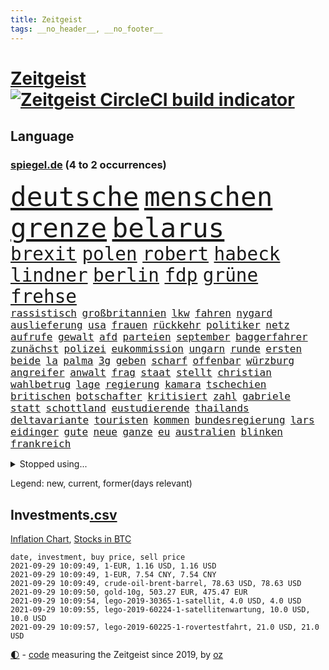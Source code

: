```yaml
---
title: Zeitgeist
tags: __no_header__, __no_footer__
---
```


# [Zeitgeist](https://oliz.io/zeitgeist/) [![Zeitgeist CircleCI build indicator](https://circleci.com/gh/ooz/zeitgeist.svg?style=shield)](https://circleci.com/gh/ooz/zeitgeist)

## Language

<h3><a href="https://www.spiegel.de" target="_blank">spiegel.de</a> (4 to 2 occurrences)</h3>
<p style="font-family:monospace">
<span style="font-size:32pt"><a href="news_links.html#deutsche" class="current">deutsche</a></span>
<span style="font-size:32pt"><a href="news_links.html#menschen" class="current">menschen</a></span>
<span style="font-size:32pt"><a href="news_links.html#grenze" class="current">grenze</a></span>
<span style="font-size:32pt"><a href="news_links.html#belarus" class="current">belarus</a></span>
<br>
<span style="font-size:22pt"><a href="news_links.html#brexit" class="current">brexit</a></span>
<span style="font-size:22pt"><a href="news_links.html#polen" class="current">polen</a></span>
<span style="font-size:22pt"><a href="news_links.html#robert" class="current">robert</a></span>
<span style="font-size:22pt"><a href="news_links.html#habeck" class="current">habeck</a></span>
<span style="font-size:22pt"><a href="news_links.html#lindner" class="current">lindner</a></span>
<span style="font-size:22pt"><a href="news_links.html#berlin" class="current">berlin</a></span>
<span style="font-size:22pt"><a href="news_links.html#fdp" class="current">fdp</a></span>
<span style="font-size:22pt"><a href="news_links.html#grüne" class="current">grüne</a></span>
<span style="font-size:22pt"><a href="news_links.html#frehse" class="new">frehse</a></span>
<br>
<span style="font-size:12pt"><a href="news_links.html#rassistisch" class="current">rassistisch</a></span>
<span style="font-size:12pt"><a href="news_links.html#großbritannien" class="current">großbritannien</a></span>
<span style="font-size:12pt"><a href="news_links.html#lkw" class="current">lkw</a></span>
<span style="font-size:12pt"><a href="news_links.html#fahren" class="current">fahren</a></span>
<span style="font-size:12pt"><a href="news_links.html#nygard" class="new">nygard</a></span>
<span style="font-size:12pt"><a href="news_links.html#auslieferung" class="current">auslieferung</a></span>
<span style="font-size:12pt"><a href="news_links.html#usa" class="current">usa</a></span>
<span style="font-size:12pt"><a href="news_links.html#frauen" class="current">frauen</a></span>
<span style="font-size:12pt"><a href="news_links.html#rückkehr" class="current">rückkehr</a></span>
<span style="font-size:12pt"><a href="news_links.html#politiker" class="current">politiker</a></span>
<span style="font-size:12pt"><a href="news_links.html#netz" class="current">netz</a></span>
<span style="font-size:12pt"><a href="news_links.html#aufrufe" class="current">aufrufe</a></span>
<span style="font-size:12pt"><a href="news_links.html#gewalt" class="current">gewalt</a></span>
<span style="font-size:12pt"><a href="news_links.html#afd" class="current">afd</a></span>
<span style="font-size:12pt"><a href="news_links.html#parteien" class="current">parteien</a></span>
<span style="font-size:12pt"><a href="news_links.html#september" class="current">september</a></span>
<span style="font-size:12pt"><a href="news_links.html#baggerfahrer" class="new">baggerfahrer</a></span>
<span style="font-size:12pt"><a href="news_links.html#zunächst" class="current">zunächst</a></span>
<span style="font-size:12pt"><a href="news_links.html#polizei" class="current">polizei</a></span>
<span style="font-size:12pt"><a href="news_links.html#eukommission" class="current">eukommission</a></span>
<span style="font-size:12pt"><a href="news_links.html#ungarn" class="current">ungarn</a></span>
<span style="font-size:12pt"><a href="news_links.html#runde" class="current">runde</a></span>
<span style="font-size:12pt"><a href="news_links.html#ersten" class="current">ersten</a></span>
<span style="font-size:12pt"><a href="news_links.html#beide" class="current">beide</a></span>
<span style="font-size:12pt"><a href="news_links.html#la" class="current">la</a></span>
<span style="font-size:12pt"><a href="news_links.html#palma" class="current">palma</a></span>
<span style="font-size:12pt"><a href="news_links.html#3g" class="current">3g</a></span>
<span style="font-size:12pt"><a href="news_links.html#geben" class="current">geben</a></span>
<span style="font-size:12pt"><a href="news_links.html#scharf" class="current">scharf</a></span>
<span style="font-size:12pt"><a href="news_links.html#offenbar" class="current">offenbar</a></span>
<span style="font-size:12pt"><a href="news_links.html#würzburg" class="current">würzburg</a></span>
<span style="font-size:12pt"><a href="news_links.html#angreifer" class="current">angreifer</a></span>
<span style="font-size:12pt"><a href="news_links.html#anwalt" class="current">anwalt</a></span>
<span style="font-size:12pt"><a href="news_links.html#frag" class="new">frag</a></span>
<span style="font-size:12pt"><a href="news_links.html#staat" class="current">staat</a></span>
<span style="font-size:12pt"><a href="news_links.html#stellt" class="current">stellt</a></span>
<span style="font-size:12pt"><a href="news_links.html#christian" class="current">christian</a></span>
<span style="font-size:12pt"><a href="news_links.html#wahlbetrug" class="current">wahlbetrug</a></span>
<span style="font-size:12pt"><a href="news_links.html#lage" class="current">lage</a></span>
<span style="font-size:12pt"><a href="news_links.html#regierung" class="current">regierung</a></span>
<span style="font-size:12pt"><a href="news_links.html#kamara" class="new">kamara</a></span>
<span style="font-size:12pt"><a href="news_links.html#tschechien" class="current">tschechien</a></span>
<span style="font-size:12pt"><a href="news_links.html#britischen" class="current">britischen</a></span>
<span style="font-size:12pt"><a href="news_links.html#botschafter" class="current">botschafter</a></span>
<span style="font-size:12pt"><a href="news_links.html#kritisiert" class="current">kritisiert</a></span>
<span style="font-size:12pt"><a href="news_links.html#zahl" class="current">zahl</a></span>
<span style="font-size:12pt"><a href="news_links.html#gabriele" class="new">gabriele</a></span>
<span style="font-size:12pt"><a href="news_links.html#statt" class="current">statt</a></span>
<span style="font-size:12pt"><a href="news_links.html#schottland" class="current">schottland</a></span>
<span style="font-size:12pt"><a href="news_links.html#eustudierende" class="new">eustudierende</a></span>
<span style="font-size:12pt"><a href="news_links.html#thailands" class="current">thailands</a></span>
<span style="font-size:12pt"><a href="news_links.html#deltavariante" class="current">deltavariante</a></span>
<span style="font-size:12pt"><a href="news_links.html#touristen" class="current">touristen</a></span>
<span style="font-size:12pt"><a href="news_links.html#kommen" class="current">kommen</a></span>
<span style="font-size:12pt"><a href="news_links.html#bundesregierung" class="current">bundesregierung</a></span>
<span style="font-size:12pt"><a href="news_links.html#lars" class="current">lars</a></span>
<span style="font-size:12pt"><a href="news_links.html#eidinger" class="new">eidinger</a></span>
<span style="font-size:12pt"><a href="news_links.html#gute" class="current">gute</a></span>
<span style="font-size:12pt"><a href="news_links.html#neue" class="current">neue</a></span>
<span style="font-size:12pt"><a href="news_links.html#ganze" class="current">ganze</a></span>
<span style="font-size:12pt"><a href="news_links.html#eu" class="current">eu</a></span>
<span style="font-size:12pt"><a href="news_links.html#australien" class="current">australien</a></span>
<span style="font-size:12pt"><a href="news_links.html#blinken" class="current">blinken</a></span>
<span style="font-size:12pt"><a href="news_links.html#frankreich" class="current">frankreich</a></span>
</p>
<details>
<summary>Stopped using...</summary>
<p class="former" style="font-size:12pt">
ersatz(345) locker(345) echte(344) kapitän(344) runter(344) ankunft(343) geschäft(343) kriminelle(343) kurzfristig(343) seitdem(343) arbeiter(342) bars(342) diskutieren(342) fahrzeug(342) fühlt(342) gefüllt(342) reduziert(342) senken(342) 8000(341) attackieren(341) beschreibt(341) erlitten(341) fallzahlen(341) infektionen(341) notfalls(341) verlust(341) zuhause(341) 2016(340) arsenal(340) beamter(340) benjamin(340) beweisen(340) finanzaufsicht(340) france(340) glimpflich(340) intensivbetten(340) leere(340) menge(340) veränderte(340) wunsch(340) bahnhof(339) bar(339) entlastet(339) geboten(339) israelische(339) konzernchef(339) schadet(339) verzweifelt(339) überlebte(339) 99(338) coronazahlen(338) einziges(338) geäußert(338) konfrontiert(338) länge(338) schnee(338) stürmer(338) suchte(338) vorstand(338) ärgert(338) 5(337) altmaier(337) dreimal(337) entsprechende(337) giftanschlag(337) gleichberechtigung(337) hinterher(337) islamischen(337) lockdowns(337) metern(337) quote(337) scheidende(337) spaniens(337) swetlana(337) theater(337) tipps(337) ankündigung(336) behandlung(336) bestimmte(336) bundesland(336) christine(336) elisabeth(336) fahrrad(336) investieren(336) islamischer(336) jüdische(336) lukas(336) minute(336) plus(336) rückt(336) stecken(336) tichanowskaja(336) unabhängige(336) verpassen(336) wales(336) überwachung(336) bayerns(335) bitte(335) einzelne(335) einzig(335) entkommen(335) eustaaten(335) fabrik(335) froh(335) hinaus(335) ifoindex(335) kassiert(335) letzter(335) ludwig(335) psg(335) sicherte(335) standort(335) unterzeichnet(335) viren(335) welchem(335) 98(334) einzelnen(334) feuerwehrleute(334) legendären(334) meldete(334) metropolen(334) nancy(334) pocht(334) studieren(334) verschwinden(334) geflogen(333) grundschüler(333) jury(333) kollege(333) löw(333) mancherorts(333) treten(333) wissenschaft(333) 2500(332) bestimmt(332) billionen(332) eigentümer(332) erkennt(332) fernen(332) großeinsatz(332) künstlerin(332) m(332) rettungsschiff(332) schwindet(332) unbekannten(332) weltwirtschaft(332) coronapolitik(331) dreht(331) feiertagen(331) flüchtlingen(331) haustiere(331) komisch(331) manuel(331) of(331) organisationen(331) rechtsaußen(331) rekordmeister(331) untersuchungsausschuss(331) verabreicht(331) verschwand(331) 180(330) brachen(330) ecken(330) kulissen(330) lebte(330) leipzigs(330) netanyahu(330) verstärken(330) zustimmung(330) 34(329) bewährungsstrafe(329) drastischen(329) eingesetzt(329) gesprengt(329) karriereberaterin(329) spekuliert(329) toter(329) verteilung(329) wochenüberblick(329) zucker(329) abgebrochen(328) bekämpft(328) bremer(328) dahintersteckt(328) gefördert(328) grande(328) grundlage(328) karte(328) lambrecht(328) meinem(328) schwieg(328) sinn(328) unterlag(328) verantwortlichen(328) durcheinander(327) gefährlicher(327) phil(327) richtet(327) william(327) 13jähriger(326) coronaerkrankung(326) erfindung(326) kimmich(326) lücke(326) behandeln(325) kronprinz(325) langfristig(325) düstere(324) erfuhr(324) herzen(324) hob(324) via(324) behaupten(323) küstenwache(323) tim(323) weite(323) amtsgericht(322) automobilgeschichte(322) begeisterten(322) irren(322) schlappe(322) verschwanden(322) 55(321) abkehr(321) alarmiert(321) bett(321) empfängt(321) gering(321) kontakte(321) sportlerinnen(321) zweites(321) berühmten(320) bob(320) propaganda(320) zivilen(320) boom(319) karin(319) spaltet(319) analysiert(318) erschwert(318) gewinn(318) niedrigere(318) ordnung(318) präsenzunterricht(318) rollt(318) beteiligen(317) bruce(317) dfbpokal(317) zurückgewiesen(317) abseits(316) brandenburger(316) bundesgesundheitsminister(316) getragen(316) rose(316) terrorismus(316) 82(315) aufgestellt(315) aufhalten(315) fortuna(315) hohem(315) mehrerer(315) schulschließungen(315) trauert(315) deutliches(314) erstickt(314) familienministerin(314) fliegt(314) führenden(314) krebs(314) rettung(314) schonen(314) betrogen(313) eigenem(313) heftiger(313) pushbacks(313) risikogruppen(313) km/h(312) menschenrechtsverletzungen(312) philosoph(312) titelverteidiger(312) heftigen(311) kinderpornografie(311) mutationen(311) warfen(311) gelandet(310) arbeitslose(309) erzbistum(309) spahns(309) regierungserklärung(308) sperrte(308) wirbel(308) aktivist(307) ball(307) minderjährigen(307) bundeswehrsoldaten(306) infektionsgeschehen(306) konferenz(306) me(306) einschalten(305) mischung(305) nebenbei(305) cover(304) schalker(304) nirgendwo(302) plötzlichen(302) reus(302) skizziert(302) boni(301) festhalten(301) katharina(301) klees(301) paartherapeutin(301) schade(301) fördern(300) geht's(300) kylian(300) vermieter(300) vorherrschaft(300) dr(299) dreharbeiten(299) provoziert(299) präsidentschaft(299) günther(298) sammelte(298) schulz(298) sturms(297) beschaffung(296) schätzen(295) pilot(294) foto(293) ksk(293) offensichtlich(293) überfordert(293) flüchtete(292) verlegen(292) betrieben(290) engen(289) erfolgreichen(289) gefecht(289) coronaimpfstoffs(288) stellenabbau(288) vorsichtig(288) 56(287) pentagon(285) daheim(284) höhepunkt(284) drohung(282) wirtschaftsleistung(282) gebieten(281) vergleichsweise(279) 85(278) coronaimpfzentrum(278) häuslicher(278) riesigen(277) würdigung(277) 34jährige(274) bestechung(274) beach(273) entführt(273) öffentlichrechtlichen(273) bundeskabinett(272) freiheiten(272) krach(272) rechter(272) würdigt(266) interviews(265) 13jährige(264) abgabe(264) brutalen(263) effekt(263) rüstet(262) pfleger(261) biontech/pfizer(260) bundesligasaison(259) gerammt(257) katzen(257) geheimdienst(255) partnerin(255) souveränität(254) coronavakzine(252) arzneimittelbehörde(251) laufende(250) eingesperrt(249) dürre(247) jener(245) blitz(243) gewinne(241) texte(241) 68(239) technische(232) kreuzung(231) genießen(230) iv(230) zustimmen(230) stürmten(228) coronainzidenzen(227) ingolstadt(227) erkämpft(225) eigentliche(224) coronamasken(222) eishockeywm(222) gegeneinander(222) angemessene(221) schiebt(221) triumphierte(221) singen(218) estland(217) heutige(214) nationalpark(213) flüsse(211) traumberuf(210) ewigen(209) herausfordern(205) soldatinnen(205) verteuert(204) faust(203) sonderlich(203) chile(202) konkreten(202) trümmern(201) unzureichend(201) geschlossenen(198) beunruhigt(196) belgier(195) g(195) beherrscht(193) fassungslos(192) großmeister(190) recherchiert(190) verlaufen(190) oberverwaltungsgericht(188) unverständnis(188) lösten(187) abgewehrt(182) beschreiben(181) gekippt(181) ministern(181) strebt(181) marvin(180) promille(180) nachrichtendienste(179) startelf(179) usgeheimdienste(179) verantwortliche(178) portugals(177) erledigt(176) szenarien(176) beileid(175) dieter(173) horrende(173) nationaler(173) athen(172) baku(172) vettel(168) bosch(167) durchschnitt(167) missglückten(166) testament(166) besetzen(165) frontal(165) schafften(165) ausrichten(164) beerben(164) campus(164) kürzester(164) verbleib(164) homophobe(163) rauf(163) teilzeit(163) abgeschnitten(162) kanzlerkandidatin(162) entschlossen(161) kleinflugzeug(161) aussprache(160) charité(160) eigentore(160) mexikos(160) fahrlässiger(159) coronainzidenz(158) gucken(158) zoff(158) ostküste(157) rennstall(157) angebote(155) unis(155) konsumiert(153) sterblichen(152) aufreger(151) kellner(151) heiter(150) modellprojekt(150) gelitten(149) broadway(148) enthalten(148) frauenbundesliga(148) selbstmordattentäter(148) abbas(147) niels(146) samoa(146) tunnel(146) nordamerika(145) erfülle(144) exverfassungsschutzchef(144) blutigen(143) werte(142) pflegen(141) lebensgefährliche(139) schädlichen(138) neukölln(137) reederei(137) sozialleistungen(137) weimarer(136) gegensatz(135) massachusetts(134) mbappé(134) motorrad(134) entschlüsseln(133) poleposition(133) ladesäulen(132) baerbocks(131) finales(130) transfer(130) genesene(129) vereine(129) albanien(128) bundeswehrhelfer(128) großfeuer(128) auseinandersetzen(127) machtoptionen(127) square(126) trost(126) verwirren(126) lediglich(125) louisa(125) prix(125) 2013(124) vita(124) vize(124) bio(122) skateboarden(121) hofmann(120) heimkehr(119) lobbyisten(117) usverteidigungsministerium(117) vegane(117) feierlichkeiten(115) fähre(115) seltenes(115) folgten(113) nachbesserungen(113) reicher(112) dauerregen(111) p(111) wachsenden(111) gewerkschafter(110) lebenslauf(110) birgt(109) genossen(109) gewitter(109) nahostkonflikt(109) betreiberfirma(108) nepal(108) zugeschlagen(108) selbstbewusstsein(107) beschränkt(106) dorthin(106) peinlich(106) rundfahrt(106) kommentieren(105) litten(105) seeweg(105) solar(105) wessen(105) mangelhafter(103) überfielen(103) vielfaches(102) papa(101) usstreitkräfte(101) beleidigten(100) heimischen(100) teuerung(100) decke(99) gottesdienst(99) unglaublich(99) zerstörungen(99) arrangieren(98) ausreise(97) lahmlegen(97) stellenweise(97) außergewöhnliches(96) menschenrechtsaktivistin(96) monaco(96) bundesligaspiel(95) fünfjähriger(95) klettern(95) verräter(95) atomkraftwerk(94) my(94) pandemien(94) princess(94) unterschreibt(94) beschäftigung(93) flugzeugträger(93) comebackversuch(91) terroranschlägen(91) abrechnungsbetrug(90) ausgebremst(90) ewa(90) ideale(90) mafiosos(90) pajor(90) 14jährige(89) bachelet(89) fallschirm(89) gruppenphase(89) optisch(89) begnügen(88) kontingente(88) visum(88) knochen(87) kohlschreiber(87) soweit(87) welterfolg(87) massengrab(86) lincoln(85) jemals(84) meiden(84) nashville(84) pendler(84) warburgbank(84) ambitionierte(83) ausgehandelt(83) brandanschläge(83) gesänge(83) janeiro(83) regierungsbündnis(83) regnete(83) systeme(83) sätzen(83) deutschebanktochter(82) gescheiterten(82) lloyd(82) starkregen(82) tragweite(82) unverändert(82) webber(82) zollbeamten(82) bundespolizist(81) finde(81) linker(81) punkband(81) veränderter(81) überzogene(81) entsorgt(80) forderungskatalog(80) schmale(80) wahlkampfchef(80) begannen(79) britta(79) leichtverletzte(79) pflegebranche(79) regenfälle(79) aktienfonds(78) atalay(78) brannte(78) coronaursprung(78) ernste(78) fluggesellschaften(78) hebel(78) pinar(78) südeuropa(78) ultrarechte(77) überbrückungshilfe(77) auswärtige(76) siebeneinhalb(76) zehnjährige(76) ansteckungsgefahr(75) bruchteil(75) höhn(75) luftschläge(75) mester(75) sixt(75) unterliegen(75) beeindruckende(74) grieche(74) hymne(74) sommerpause(74) behauptete(73) niedergelegt(73) bahnt(72) fehlerhaft(72) trubel(72) börsenwert(71) dominant(71) pfiffe(71) rechenzentren(71) sehenswerten(71) standstreifen(71) verlagern(71) 1963(70) blei(70) klubszene(70) umweltgründen(70) kader(69) millionenentschädigung(69) pandabären(69) rotten(69) totschlag(69) uganda(69) gefährdeten(68) geurteilt(68) mind(68) tatsachen(68) verbiete(68) yang(68) johnny(67) stockt(67) theory(67) ungerechte(67) willkür(67) 72(66) antrittsbesuch(66) aufgeflogen(66) existiert(66) neugeborene(66) warteten(66) zurückgelassen(66) sätze(65) begnadigt(64) chefs(64) eingriff(64) heim(64) minijobs(64) restriktive(64) süddeutschland(64) vertretungen(64) 24jährige(63) antrat(63) ginter(63) küssen(63) offensivspieler(63) wüten(63) ed(62) euroraum(62) expertengremium(62) hauseinsturz(62) uss(62) bundeswehreinsatz(61) gräbern(61) querschläger(61) symptomen(61) wahlprogramme(61) bundesverkehrsminister(60) ridle(60) tagessieg(60) vermeintlicher(60) absurden(59) abwehrchef(59) auslöste(59) axel(59) blutspritzer(59) frühes(59) gesprächsangebot(59) glatte(59) gorillas(59) impfstoffproduktion(59) murray(59) out(59) bestürzt(58) betrachten(58) fläche(58) kolumnistin(58) sieglos(58) usstützpunkt(58) ausfliegen(57) emviertelfinale(57) podolski(57) selbstmordanschlag(57) steuerkonzept(57) wäldern(57) überfüllte(57) auslandspodcast(56) aussagekräftig(56) evakuierung(56) feiernde(56) gleitet(56) hassverbrechen(56) ludwigsburg(56) miloš(56) oberbürgermeisterin(56) zeman(56) 2007(55) bliebe(55) leblos(55) nerdige(55) slowene(55) 25jähriger(54) frist(54) strikten(54) umzug(54) usarmee(54) blind(53) brandballons(53) coop(53) daxkonzerne(53) hüfte(53) interstate(53) krachte(53) miliz(53) resolution(53) tanklaster(53) anschaffung(52) begeisterung(52) hafer(52) nils(52) politt(52) seltsam(52) sicherer(52) 36jährige(51) belästigungen(51) brillante(51) errichtet(51) niederschlag(51) ortskräften(51) sommerloch(51) evakuierungen(50) schrecklich(50) sturmgewehr(50) unbestimmte(50) beatles(49) bülow(49) geklettert(49) maps(49) wehen(49) augsburger(48) stadions(48) wanderer(48) 14jähriger(47) außergewöhnliche(47) heißluftballon(47) hoteleinsturz(47) signalwirkung(47) gelaufen(46) grausam(46) herzlich(46) lax(46) luftreinigern(46) uswahlrecht(46) vollständige(46) überflutungen(46) anschlagsserie(45) crown(45) einsetzt(45) erftstadt(45) gebeutelt(45) mads(45) quälen(45) transferticker(45) beinen(44) flutgebieten(44) freundeskreis(44) gedroht(44) manch(44) wmkampf(44) beirat(43) córdoba(43) juristischen(43) kreativ(43) salz(43) spot(43) begründen(42) installiert(42) löbel(42) nikolas(42) schilderte(42) abfall(41) beseitigen(41) erftstadtblessem(41) gags(41) milliardengeschäft(41) olympisch(41) schätzt(41) spa(41) berufsgruppen(40) externen(40) iocpräsident(40) qualifiziert(40) vertragsverlängerung(40) kette(39) kommando(39) schwimmt(39) besserwisserei(38) comedy(38) coronaimpfpflicht(38) dirigentin(38) erfassung(38) flutkatastophe(38) goldmedaillen(38) pistols(38) taekwondokämpferin(38) tu(38) vergebens(38) wahlkampfdebatte(38) bitter(37) cdubundestagsabgeordneten(37) deiche(37) hinkt(37) rettungshubschrauber(37) verkaufte(37) frech(36) fukushima(36) fußballtransferticker(36) havannasyndrom(36) jüngster(36) spezialteam(36) usdiplomaten(36) wette(36) überschwemmt(36) cell(35) donda(35) gärtner(35) kais(35) stromschlag(35) tunesier(35) vizepräsidentin(35) lastenrad(34) ortschaften(34) broadcast(33) fußballerin(33) görlitz(33) hilfeleistung(33) rtlmoderatorin(33) supermärkte(33) tvspot(33) usnotenbank(33) würdigen(33) überflutung(33) algerier(32) eröffnungsfeier(32) atomwaffen(31) aufräumarbeiten(31) gladbacher(31) hauptsache(31) kuriosem(31) kurzsichtig(31) neffe(31) stonehenge(31) streitthemen(31) tierreich(31) verpatzt(31) friedhof(30) gemeint(30) usedom(30) 20000(29) bilanzen(29) lebensrealität(29) nachträglich(29) pandazwillinge(29) rutscht(29) staudamm(29) unterdrückung(29) verpassten(29) 700(28) gekocht(28) querdenkerprotesten(28) zutiefst(28) angreifern(27) autovermieter(27) azzedine(27) binden(27) erging(27) griffin(27) lagab(27) sektor(27) triumphs(27) windstrom(27) wochenenden(27) zivile(27) ächzt(27) ausmaße(26) cunha(26) entkam(26) gerissen(26) industriegebiet(26) personalausweis(26) shady(26) öffentlicher(26) fiskus(25) kalifornier(25) regnet(25) ukrainische(25) übereinstimmend(25) 70jährige(24) ibiza(24) polizeigewahrsam(24) schulstart(24) strafrechtliche(24) stralsund(24) geringsten(23) heinz(23) bürgerlichen(22) erntehelfer(22) seth(22) toilettenpause(22) berechnet(21) landebahn(21) lernte(21) like(21) rügen(21) 190(20) epidemische(20) existenzsorgen(20) kumpel(20) stagniert(20) surfen(20) unübersichtlich(20) ausbildungsverträge(19) bahnvorstand(19) einschlug(19) fahrlässigen(19) fußballtrainer(19) spdwahlkampf(19) typischen(19) usbotschaft(19) 15jährigen(18) demonstrierende(18) greifswald(18) pfefferspray(18) speiseplan(18) 90/die(17) achtet(17) bryan(17) stone(17) euböa(16) knast(16) waldes(16) denverclanstar(15) mobbingvorwürfe(15) tabellenführer(15) verbrannt(15) bobic(14) bundesligastart(14) datteln(14) elvis(14) hoffenheim(14) händen(14) taugen(14) absicherung(13) autopilot(13) einbringen(13) gedränge(13) ingrid(13) inzidenzwert(13) nachbarstaaten(13) schiffsstau(13) anzieht(12) dflchefin(12) evakuierungsflüge(12) rundfunks(12) saisonauftakt(12) schicksale(12) sicherheitsexperte(12) topklub(12) topstürmer(12) verspürt(12) bahnmanagements(11) druckmittel(11) erhöhter(11) exemplar(11) freundliche(11) geleistet(11) talibanführer(11)
</p>
</details>
<p>Legend: <span class="new">new</span>, <span class="current">current</span>, <span class="former">former(days relevant)</span></p>

## Investments[.csv](investments.csv)

[Inflation Chart](https://inflationchart.com),
[Stocks in BTC](https://stonksinbtc.xyz/)

```
date, investment, buy price, sell price
2021-09-29 10:09:49, 1-EUR, 1.16 USD, 1.16 USD
2021-09-29 10:09:49, 1-EUR, 7.54 CNY, 7.54 CNY
2021-09-29 10:09:49, crude-oil-brent-barrel, 78.63 USD, 78.63 USD
2021-09-29 10:09:50, gold-10g, 503.27 EUR, 475.47 EUR
2021-09-29 10:09:54, lego-2019-30365-1-satellit, 4.0 USD, 4.0 USD
2021-09-29 10:09:55, lego-2019-60224-1-satellitenwartung, 10.0 USD, 10.0 USD
2021-09-29 10:09:57, lego-2019-60225-1-rovertestfahrt, 21.0 USD, 21.0 USD
```

<footer>
<a href="javascript:toggleTheme()" class="nav">🌓</a>
- <a href="https://github.com/ooz/zeitgeist">code</a> measuring the Zeitgeist since 2019, by <a href="https://oliz.io">oz</a>
</footer>
